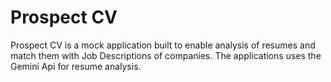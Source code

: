 # Prospect CV
Prospect CV is a mock application built to enable analysis of resumes and match them with Job Descriptions of companies.
The applications uses the Gemini Api for resume analysis.
